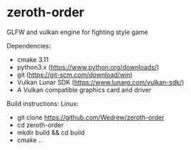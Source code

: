 # zeroth-order
GLFW and vulkan engine for fighting style game

Dependencies:
 - cmake 3.11
 - python3.x (https://www.python.org/downloads/)
 - git (https://git-scm.com/download/win)
 - Vulkan Lunar SDK (https://www.lunarg.com/vulkan-sdk/)
 - A Vulkan compatible graphics card and driver
 
 Build instructions:
  Linux:
  - git clone https://github.com/Wedrew/zeroth-order
  - cd zeroth-order
  - mkdir build && cd build
  - cmake ..
